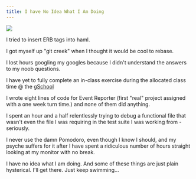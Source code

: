 ```yaml
---
title: I have No Idea What I Am Doing
---
```


![](/images/woman_computer.png)

I tried to insert ERB tags into haml.

I got myself up "git creek" when I thought it would be cool to rebase. 

I lost hours googling my googles because I didn't understand the
answers to my noob questions.

I have yet to fully complete an in-class exercise during the allocated
class time @ the <a href= "http://www.gschool.it/" target=
"blank">gSchool</a>   

I wrote eight lines of code for Event Reporter (first "real" project
assigned with a one week turn time.) and none of them did
anything.

I spent an hour and a half relentlessly trying to debug a functional
file that wasn't even the file I was requiring in the test suite I was
working from - seriously. 

I never use the damn Pomodoro, even though I know I should, and my psyche suffers for it after I have spent a ridiculous number of hours straight looking at my monitor with no break. 

I have no idea what I am doing. And some of these things are just plain
hysterical. I'll get there. Just keep swimming...
